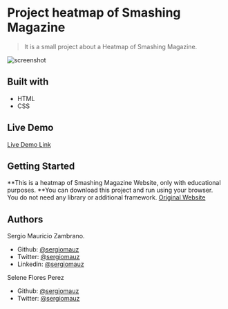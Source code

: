 # Project heatmap of Smashing Magazine

> It is a small project about a Heatmap of Smashing Magazine.

![screenshot](https://user-images.githubusercontent.com/36812672/73699922-1a25da00-46b3-11ea-9746-ddaeffb5f800.png)

## Built with

- HTML
- CSS

## Live Demo

[Live Demo Link](http://beta.szetapp.com/Heatmap-SmashingMagazine/index.html)

## Getting Started

**This is a heatmap of Smashing Magazine Website, only with educational purposes.
**You can download this project and run using your browser. You do not need any library or additional framework.
[Original Website](https://www.smashingmagazine.com/)

## Authors

Sergio Mauricio Zambrano.

- Github: [@sergiomauz](https://github.com/sergiomauz)
- Twitter: [@sergiomauz](https://twitter.com/sergiomauz)
- Linkedin: [@sergiomauz](https://www.linkedin.com/in/sergiomauz)


Selene Flores Perez
- Github: [@sergiomauz](https://github.com/enelesmai)
- Twitter: [@sergiomauz](https://twitter.com/enelesmai)